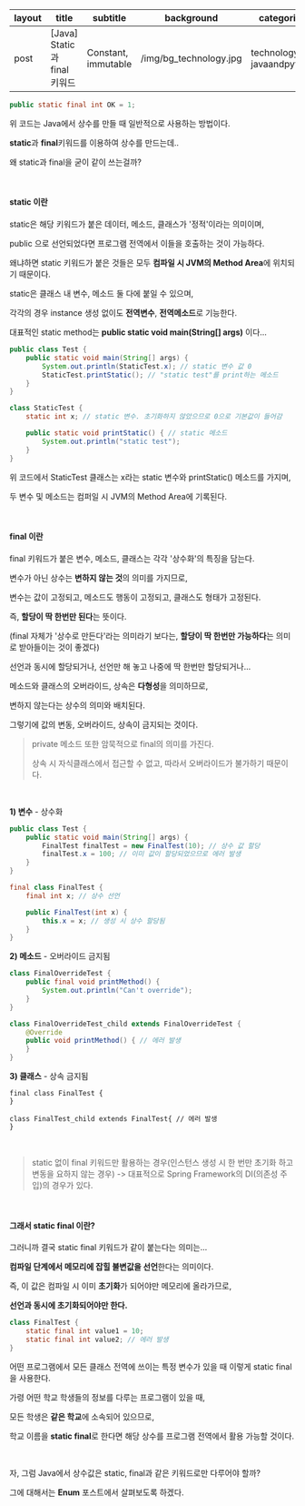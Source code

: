 | layout | title                        | subtitle            | background             | categories               |
| ------ | ---------------------------- | ------------------- | ---------------------- | ------------------------ |
| post   | [Java] Static과 final 키워드 | Constant, immutable | /img/bg_technology.jpg | technology-javaandpython |

```java
public static final int OK = 1;
```

위 코드는 Java에서 상수를 만들 때 일반적으로 사용하는 방법이다.

**static**과 **final**키워드를 이용하여 상수를 만드는데..

왜 static과 final을 굳이 같이 쓰는걸까?

<br/>

#### static 이란

static은 해당 키워드가 붙은 데이터, 메소드, 클래스가 '정적'이라는 의미이며,

public 으로 선언되었다면 프로그램 전역에서 이들을 호출하는 것이 가능하다.

왜냐하면 static 키워드가 붙은 것들은 모두 **컴파일 시 JVM의 Method Area**에 위치되기 때문이다.

static은 클래스 내 변수, 메소드 둘 다에 붙일 수 있으며,

각각의 경우 instance 생성 없이도 **전역변수**, **전역메소드**로 기능한다.

대표적인 static method는 **public static void main(String[] args)** 이다...

```java
public class Test {
	public static void main(String[] args) {
		System.out.println(StaticTest.x); // static 변수 값 0
		StaticTest.printStatic(); // "static test"를 print하는 메소드
	}
}

class StaticTest {
	static int x; // static 변수. 초기화하지 않았으므로 0으로 기본값이 들어감

	public static void printStatic() { // static 메소드
		System.out.println("static test");
	}
}
```

위 코드에서 StaticTest 클래스는 x라는 static 변수와 printStatic() 메소드를 가지며,

두 변수 및 메소드는 컴퍼일 시 JVM의 Method Area에 기록된다.

<br/>

#### final 이란

final 키워드가 붙은 변수, 메소드, 클래스는 각각 '상수화'의 특징을 담는다.

변수가 아닌 상수는 **변하지 않는 것**의 의미를 가지므로,

변수는 값이 고정되고, 메소드도 행동이 고정되고, 클래스도 형태가 고정된다.

즉, **할당이 딱 한번만 된다**는 뜻이다.

(final 자체가 '상수로 만든다'라는 의미라기 보다는, **할당이 딱 한번만 가능하다**는 의미로 받아들이는 것이 좋겠다)

선언과 동시에 할당되거나, 선언만 해 놓고 나중에 딱 한번만 할당되거나...

메소드와 클래스의 오버라이드, 상속은 **다형성**을 의미하므로,

변하지 않는다는 상수의 의미와 배치된다.

그렇기에 값의 변동, 오버라이드, 상속이 금지되는 것이다.

> private 메소드 또한 암묵적으로 final의 의미를 가진다.
>
> 상속 시 자식클래스에서 접근할 수 없고, 따라서 오버라이드가 불가하기 때문이다.

<br/>

**1) 변수** - 상수화

```java
public class Test {
	public static void main(String[] args) {
		FinalTest finalTest = new FinalTest(10); // 상수 값 할당
		finalTest.x = 100; // 이미 값이 할당되었으므로 에러 발생
	}
}

final class FinalTest {
	final int x; // 상수 선언

	public FinalTest(int x) {
		this.x = x; // 생성 시 상수 할당됨
	}
}
```

**2) 메소드** - 오버라이드 금지됨

```java
class FinalOverrideTest {
	public final void printMethod() {
		System.out.println("Can't override");
	}
}

class FinalOverrideTest_child extends FinalOverrideTest {
	@Override
	public void printMethod() { // 에러 발생
	}
}
```

**3) 클래스** - 상속 금지됨

```
final class FinalTest {
}

class FinalTest_child extends FinalTest{ // 에러 발생
}
```

<br/>

> static 없이 final 키워드만 활용하는 경우(인스턴스 생성 시 한 번만 초기화 하고 변동을 요하지 않는 경우) -> 대표적으로 Spring Framework의 DI(의존성 주입)의 경우가 있다.

<br/>

#### 그래서 static final 이란?

그러니까 결국 static final 키워드가 같이 붙는다는 의미는...

**컴파일 단계에서 메모리에 잡힐 불변값을 선언**한다는 의미이다.

즉, 이 값은 컴파일 시 이미 **초기화**가 되어야만 메모리에 올라가므로,

**선언과 동시에 초기화되어야만 한다.**

```java
class FinalTest {
	static final int value1 = 10;
	static final int value2; // 에러 발생
}
```

어떤 프로그램에서 모든 클래스 전역에 쓰이는 특정 변수가 있을 때 이렇게 static final을 사용한다.

가령 어떤 학교 학생들의 정보를 다루는 프로그램이 있을 때,

모든 학생은 **같은 학교**에 소속되어 있으므로,

학교 이름을 **static final**로 한다면 해당 상수를 프로그램 전역에서 활용 가능할 것이다.

<br/>

자, 그럼 Java에서 상수값은 static, final과 같은 키워드로만 다루어야 할까?

그에 대해서는 **Enum** 포스트에서 살펴보도록 하겠다.